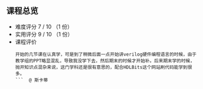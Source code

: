 ## 课程总览  
- 难度评分 7 / 10 （1 份）  
- 实用评分 9 / 10 （1 份）  
- 课程评价
  ```
  开始的几节课在认真学，可是到了稍微后面一点开始讲verilog硬件编程语言的时候，由于教学组的PPT略显混乱，导致我没学下去，然后期末的时候才开始补。后来期末学的时候，抛开知识点混杂来说，这门学科还是很有意思的，配合HDLBits这个网站刷代码能学到很多。
  ```  @ 斯卡蒂  